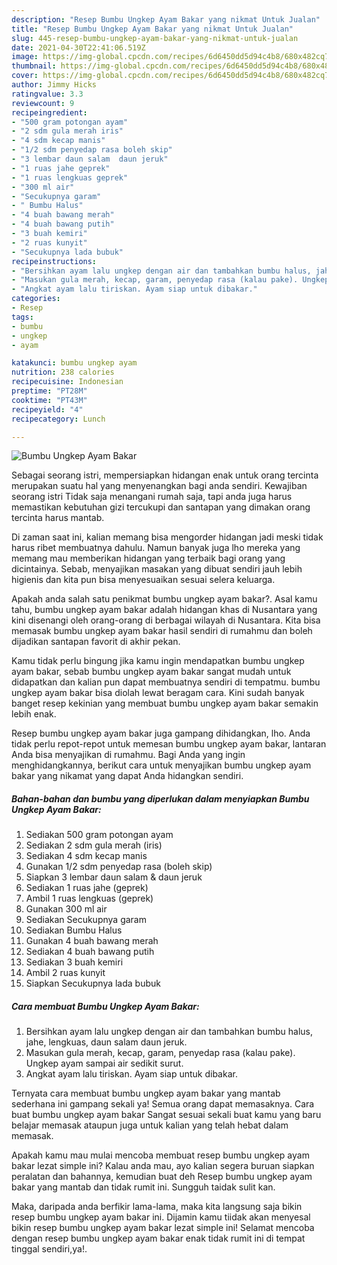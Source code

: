 ```yaml
---
description: "Resep Bumbu Ungkep Ayam Bakar yang nikmat Untuk Jualan"
title: "Resep Bumbu Ungkep Ayam Bakar yang nikmat Untuk Jualan"
slug: 445-resep-bumbu-ungkep-ayam-bakar-yang-nikmat-untuk-jualan
date: 2021-04-30T22:41:06.519Z
image: https://img-global.cpcdn.com/recipes/6d6450dd5d94c4b8/680x482cq70/bumbu-ungkep-ayam-bakar-foto-resep-utama.jpg
thumbnail: https://img-global.cpcdn.com/recipes/6d6450dd5d94c4b8/680x482cq70/bumbu-ungkep-ayam-bakar-foto-resep-utama.jpg
cover: https://img-global.cpcdn.com/recipes/6d6450dd5d94c4b8/680x482cq70/bumbu-ungkep-ayam-bakar-foto-resep-utama.jpg
author: Jimmy Hicks
ratingvalue: 3.3
reviewcount: 9
recipeingredient:
- "500 gram potongan ayam"
- "2 sdm gula merah iris"
- "4 sdm kecap manis"
- "1/2 sdm penyedap rasa boleh skip"
- "3 lembar daun salam  daun jeruk"
- "1 ruas jahe geprek"
- "1 ruas lengkuas geprek"
- "300 ml air"
- "Secukupnya garam"
- " Bumbu Halus"
- "4 buah bawang merah"
- "4 buah bawang putih"
- "3 buah kemiri"
- "2 ruas kunyit"
- "Secukupnya lada bubuk"
recipeinstructions:
- "Bersihkan ayam lalu ungkep dengan air dan tambahkan bumbu halus, jahe, lengkuas, daun salam daun jeruk."
- "Masukan gula merah, kecap, garam, penyedap rasa (kalau pake). Ungkep ayam sampai air sedikit surut."
- "Angkat ayam lalu tiriskan. Ayam siap untuk dibakar."
categories:
- Resep
tags:
- bumbu
- ungkep
- ayam

katakunci: bumbu ungkep ayam 
nutrition: 238 calories
recipecuisine: Indonesian
preptime: "PT28M"
cooktime: "PT43M"
recipeyield: "4"
recipecategory: Lunch

---
```



![Bumbu Ungkep Ayam Bakar](https://img-global.cpcdn.com/recipes/6d6450dd5d94c4b8/680x482cq70/bumbu-ungkep-ayam-bakar-foto-resep-utama.jpg)

Sebagai seorang istri, mempersiapkan hidangan enak untuk orang tercinta merupakan suatu hal yang menyenangkan bagi anda sendiri. Kewajiban seorang istri Tidak saja menangani rumah saja, tapi anda juga harus memastikan kebutuhan gizi tercukupi dan santapan yang dimakan orang tercinta harus mantab.

Di zaman  saat ini, kalian memang bisa mengorder hidangan jadi meski tidak harus ribet membuatnya dahulu. Namun banyak juga lho mereka yang memang mau memberikan hidangan yang terbaik bagi orang yang dicintainya. Sebab, menyajikan masakan yang dibuat sendiri jauh lebih higienis dan kita pun bisa menyesuaikan sesuai selera keluarga. 



Apakah anda salah satu penikmat bumbu ungkep ayam bakar?. Asal kamu tahu, bumbu ungkep ayam bakar adalah hidangan khas di Nusantara yang kini disenangi oleh orang-orang di berbagai wilayah di Nusantara. Kita bisa memasak bumbu ungkep ayam bakar hasil sendiri di rumahmu dan boleh dijadikan santapan favorit di akhir pekan.

Kamu tidak perlu bingung jika kamu ingin mendapatkan bumbu ungkep ayam bakar, sebab bumbu ungkep ayam bakar sangat mudah untuk didapatkan dan kalian pun dapat membuatnya sendiri di tempatmu. bumbu ungkep ayam bakar bisa diolah lewat beragam cara. Kini sudah banyak banget resep kekinian yang membuat bumbu ungkep ayam bakar semakin lebih enak.

Resep bumbu ungkep ayam bakar juga gampang dihidangkan, lho. Anda tidak perlu repot-repot untuk memesan bumbu ungkep ayam bakar, lantaran Anda bisa menyajikan di rumahmu. Bagi Anda yang ingin menghidangkannya, berikut cara untuk menyajikan bumbu ungkep ayam bakar yang nikamat yang dapat Anda hidangkan sendiri.

<!--inarticleads1-->

##### Bahan-bahan dan bumbu yang diperlukan dalam menyiapkan Bumbu Ungkep Ayam Bakar:

1. Sediakan 500 gram potongan ayam
1. Sediakan 2 sdm gula merah (iris)
1. Sediakan 4 sdm kecap manis
1. Gunakan 1/2 sdm penyedap rasa (boleh skip)
1. Siapkan 3 lembar daun salam &amp; daun jeruk
1. Sediakan 1 ruas jahe (geprek)
1. Ambil 1 ruas lengkuas (geprek)
1. Gunakan 300 ml air
1. Sediakan Secukupnya garam
1. Sediakan  Bumbu Halus
1. Gunakan 4 buah bawang merah
1. Sediakan 4 buah bawang putih
1. Sediakan 3 buah kemiri
1. Ambil 2 ruas kunyit
1. Siapkan Secukupnya lada bubuk




<!--inarticleads2-->

##### Cara membuat Bumbu Ungkep Ayam Bakar:

1. Bersihkan ayam lalu ungkep dengan air dan tambahkan bumbu halus, jahe, lengkuas, daun salam daun jeruk.
1. Masukan gula merah, kecap, garam, penyedap rasa (kalau pake). Ungkep ayam sampai air sedikit surut.
1. Angkat ayam lalu tiriskan. Ayam siap untuk dibakar.




Ternyata cara membuat bumbu ungkep ayam bakar yang mantab sederhana ini gampang sekali ya! Semua orang dapat memasaknya. Cara buat bumbu ungkep ayam bakar Sangat sesuai sekali buat kamu yang baru belajar memasak ataupun juga untuk kalian yang telah hebat dalam memasak.

Apakah kamu mau mulai mencoba membuat resep bumbu ungkep ayam bakar lezat simple ini? Kalau anda mau, ayo kalian segera buruan siapkan peralatan dan bahannya, kemudian buat deh Resep bumbu ungkep ayam bakar yang mantab dan tidak rumit ini. Sungguh taidak sulit kan. 

Maka, daripada anda berfikir lama-lama, maka kita langsung saja bikin resep bumbu ungkep ayam bakar ini. Dijamin kamu tiidak akan menyesal bikin resep bumbu ungkep ayam bakar lezat simple ini! Selamat mencoba dengan resep bumbu ungkep ayam bakar enak tidak rumit ini di tempat tinggal sendiri,ya!.

